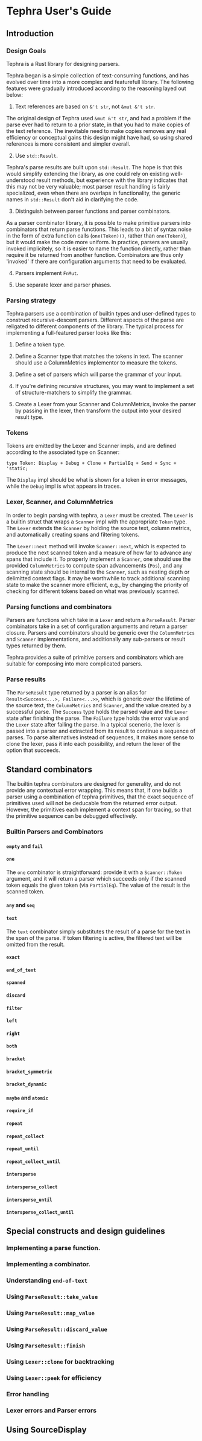 
# Tephra User's Guide

## Introduction


### Design Goals

Tephra is a Rust library for designing parsers.

Tephra began is a simple collection of text-consuming functions, and has evolved over time into a more complex and featurefull library. The following features were gradually introduced according to the reasoning layed out below:

1. Text references are based on `&'t str`, not `&mut &'t str`.

The original design of Tephra used `&mut &'t str`, and had a problem if the parse ever had to return to a prior state, in that you had to make copies of the text reference. The inevitable need to make copies removes any real efficiency or conceptual gains this design might have had, so using shared references is more consistent and simpler overall.

2. Use `std::Result`.

Tephra's parse results are built upon `std::Result`. The hope is that this would simplify extending the library, as one could rely on existing well-understood result methods, but experience with the library indicates that this may not be very valuable; most parser result handling is fairly specialized, even when there are overlaps in functionality, the generic names in `std::Result` don't aid in clarifying the code.

3. Distinguish between parser functions and parser combinators.

As a parser combinator library, it is possible to make primitive parsers into combinators that return parse functions. This leads to a bit of syntax noise in the form of extra function calls (`one(Token)()`, rather than `one(Token)`), but it would make the code more uniform. In practice, parsers are usually invoked implicitely, so it is easier to name the function directly, rather than require it be returned from another function. Combinators are thus only 'invoked' if there are configuration arguments that need to be evaluated.

4. Parsers implement `FnMut`.

5. Use separate lexer and parser phases.

### Parsing strategy

Tephra parsers use a combination of builtin types and user-defined types to construct recursive-descent parsers. Different aspects of the parse are religated to different components of the library. The typical process for implementing a full-featured parser looks like this:

1. Define a token type.

2. Define a Scanner type that matches the tokens in text. The scanner should use a ColumnMetrics implementor to measure the tokens.

3. Define a set of parsers which will parse the grammar of your input.

4. If you're defining recursive structures, you may want to implement a set of structure-matchers to simplify the grammar.

5. Create a Lexer from your Scanner and ColumnMetrics, invoke the parser by passing in the lexer, then transform the output into your desired result type.


### Tokens

Tokens are emitted by the Lexer and Scanner impls, and are defined according to the associated type on Scanner:

    type Token: Display + Debug + Clone + PartialEq + Send + Sync + 'static;

The `Display` impl should be what is shown for a token in error messages, while the `Debug` impl is what appears in traces.

### Lexer, Scanner, and ColumnMetrics

In order to begin parsing with tephra, a `Lexer` must be created. The `Lexer` is a builtin struct that wraps a `Scanner` impl with the appropriate `Token` type. The `Lexer` extends the `Scanner` by holding the source text, column metrics, and automatically creating spans and filtering tokens.

The `Lexer::next` method will invoke `Scanner::next`, which is expected to produce the next scanned token and a measure of how far to advance any spans that include it. To properly implement a `Scanner`, one should use the provided `ColumnMetrics` to compute span advancements (`Pos`), and any scanning state should be internal to the `Scanner`, such as nesting depth or delimitted context flags. It may be worthwhile to track additional scanning state to make the scanner more efficient, e.g., by changing the priority of checking for different tokens based on what was previously scanned.


### Parsing functions and combinators

Parsers are functions which take in a `Lexer` and return a `ParseResult`. Parser combinators take in a set of configuration arguments and return a parser closure. Parsers and combinators should be generic over the `ColumnMetrics` and `Scanner` implementations, and additionally any sub-parsers or result types returned by them.

Tephra provides a suite of primitive parsers and combinators which are suitable for composing into more complicated parsers.

### Parse results

The `ParseResult` type returned by a parser is an alias for `Result<Success<...>, Failure<...>>`, which is generic over the lifetime of the source text, the `ColumnMetrics` and `Scanner`, and the value created by a successful parse. The `Success` type holds the parsed value and the `Lexer` state after finishing the parse. The `Failure` type holds the error value and the `Lexer` state after failing the parse. In a typical scenerio, the lexer is passed into a parser and extracted from its result to continue a sequence of parses. To parse alternatives instead of sequences, it makes more sense to clone the lexer, pass it into each possibility, and return the lexer of the option that succeeds.


## Standard combinators

The builtin tephra combinators are designed for generality, and do not provide any contextual error wrapping. This means that, if one builds a parser using a combination of tephra primitives, that the exact sequence of primitives used will not be deducable from the returned error output. However, the primitives each implement a context span for tracing, so that the primitive sequence can be debugged effectively.

### Builtin Parsers and Combinators

#### `empty` and `fail`

#### `one`

The `one` combinator is straightforward: provide it with a `Scanner::Token` argument, and it will return a parser which succeeds only if the scanned token equals the given token (via `PartialEq`). The value of the result is the scanned token.

#### `any` and `seq`

#### `text`

The `text` combinator simply substitutes the result of a parse for the text in the span of the parse. If token filtering is active, the filtered text will be omitted from the result.

#### `exact`
#### `end_of_text`
#### `spanned`
#### `discard`
#### `filter`

#### `left`
#### `right`
#### `both`
#### `bracket`
#### `bracket_symmetric`
#### `bracket_dynamic`

#### `maybe` and `atomic`
#### `require_if`

#### `repeat`
#### `repeat_collect`
#### `repeat_until`
#### `repeat_collect_until`
#### `intersperse`
#### `intersperse_collect`
#### `intersperse_until`
#### `intersperse_collect_until`



## Special constructs and design guidelines
### Implementing a parse function.
### Implementing a combinator.
### Understanding `end-of-text`
### Using `ParseResult::take_value`
### Using `ParseResult::map_value`
### Using `ParseResult::discard_value`
### Using `ParseResult::finish`


### Using `Lexer::clone` for backtracking
### Using `Lexer::peek` for efficiency
### Error handling
### Lexer errors and Parser errors


## Using SourceDisplay
